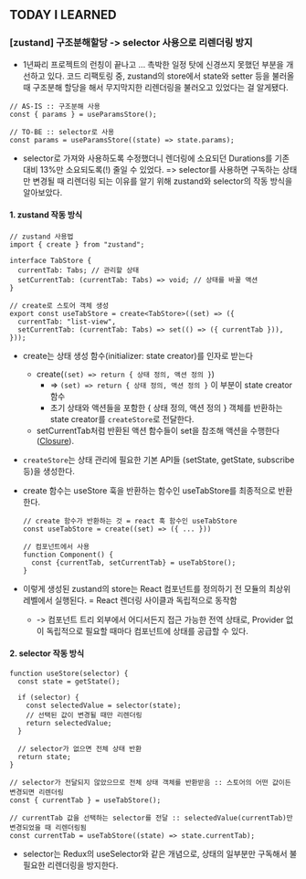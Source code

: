 ## TODAY I LEARNED

### [zustand] 구조분해할당 -> selector 사용으로 리렌더링 방지

- 1년짜리 프로젝트의 런칭이 끝나고 ... 촉박한 일정 탓에 신경쓰지 못했던 부분을 개선하고 있다. 코드 리팩토링 중, zustand의 store에서 state와 setter 등을 불러올 때 구조분해 할당을 해서 무지막지한 리렌더링을 불러오고 있었다는 걸 알게됐다.

```tsx
// AS-IS :: 구조분해 사용
const { params } = useParamsStore();

// TO-BE :: selector로 사용
const params = useParamsStore((state) => state.params);
```

- selector로 가져와 사용하도록 수정했더니 렌더링에 소요되던 Durations를 기존 대비 13%만 소요되도록(!) 줄일 수 있었다.
  => selector를 사용하면 구독하는 상태만 변경될 때 리렌더링 되는 이유를 알기 위해 zustand와 selector의 작동 방식을 알아보았다.

#### 1. zustand 작동 방식

```tsx
// zustand 사용법
import { create } from "zustand";

interface TabStore {
  currentTab: Tabs; // 관리할 상태
  setCurrentTab: (currentTab: Tabs) => void; // 상태를 바꿀 액션
}

// create로 스토어 객체 생성
export const useTabStore = create<TabStore>((set) => ({
  currentTab: "list-view",
  setCurrentTab: (currentTab: Tabs) => set(() => ({ currentTab })),
}));
```

- create는 상태 생성 함수(initializer: state creator)를 인자로 받는다

  - create(`(set) => return { 상태 정의, 액션 정의 }`)
    - => `(set) => return { 상태 정의, 액션 정의 }` 이 부분이 state creator 함수
    - 초기 상태와 액션들을 포함한 { 상태 정의, 액션 정의 } 객체를 반환하는 state creator를 `createStore`로 전달한다.
  - setCurrentTab처럼 반환된 액션 함수들이 set을 참조해 액션을 수행한다 ([Closure](/2507/250704.md#javascript-클로저-closure)).

- `createStore`는 상태 관리에 필요한 기본 API들 (setState, getState, subscribe 등)을 생성한다.

- create 함수는 useStore 훅을 반환하는 함수인 useTabStore를 최종적으로 반환한다.

  ```tsx
  // create 함수가 반환하는 것 = react 훅 함수인 useTabStore
  const useTabStore = create((set) => ({ ... }))

  // 컴포넌트에서 사용
  function Component() {
    const {currentTab, setCurrentTab} = useTabStore();
  }
  ```

- 이렇게 생성된 zustand의 store는 React 컴포넌트를 정의하기 전 모듈의 최상위 레벨에서 실행된다. = React 렌더링 사이클과 독립적으로 동작함
  - -> 컴포넌트 트리 외부에서 어디서든지 접근 가능한 전역 상태로, Provider 없이 독립적으로 필요할 때마다 컴포넌트에 상태를 공급할 수 있다.

#### 2. selector 작동 방식

```tsx
function useStore(selector) {
  const state = getState();

  if (selector) {
    const selectedValue = selector(state);
    // 선택된 값이 변경될 때만 리렌더링
    return selectedValue;
  }

  // selector가 없으면 전체 상태 반환
  return state;
}
```

```tsx
// selector가 전달되지 않았으므로 전체 상태 객체를 반환받음 :: 스토어의 어떤 값이든 변경되면 리렌더링
const { currentTab } = useTabStore();

// currentTab 값을 선택하는 selector를 전달 :: selectedValue(currentTab)만 변경되었을 때 리렌더링됨
const currentTab = useTabStore((state) => state.currentTab);
```

- selector는 Redux의 useSelector와 같은 개념으로, 상태의 일부분만 구독해서 불필요한 리렌더링을 방지한다.
